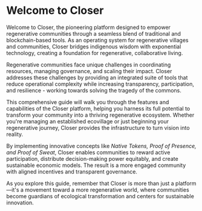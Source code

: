 # Welcome to Closer

Welcome to Closer, the pioneering platform designed to empower regenerative communities through a seamless blend of traditional and blockchain-based tools. As an operating system for regenerative villages and communities, Closer bridges indigenous wisdom with exponential technology, creating a foundation for regenerative, collaborative living.

Regenerative communities face unique challenges in coordinating resources, managing governance, and scaling their impact. Closer addresses these challenges by providing an integrated suite of tools that reduce operational complexity while increasing transparency, participation, and resilience - working towards solving the tragedy of the commons.

This comprehensive guide will walk you through the features and capabilities of the Closer platform, helping you harness its full potential to transform your community into a thriving regenerative ecosystem. Whether you're managing an established ecovillage or just beginning your regenerative journey, Closer provides the infrastructure to turn vision into reality.

By implementing innovative concepts like *Native Tokens, Proof of Presence, and Proof of Sweat*, Closer enables communities to reward active participation, distribute decision-making power equitably, and create sustainable economic models. The result is a more engaged community with aligned incentives and transparent governance.

As you explore this guide, remember that Closer is more than just a platform—it's a movement toward a more regenerative world, where communities become guardians of ecological transformation and centers for sustainable innovation.
